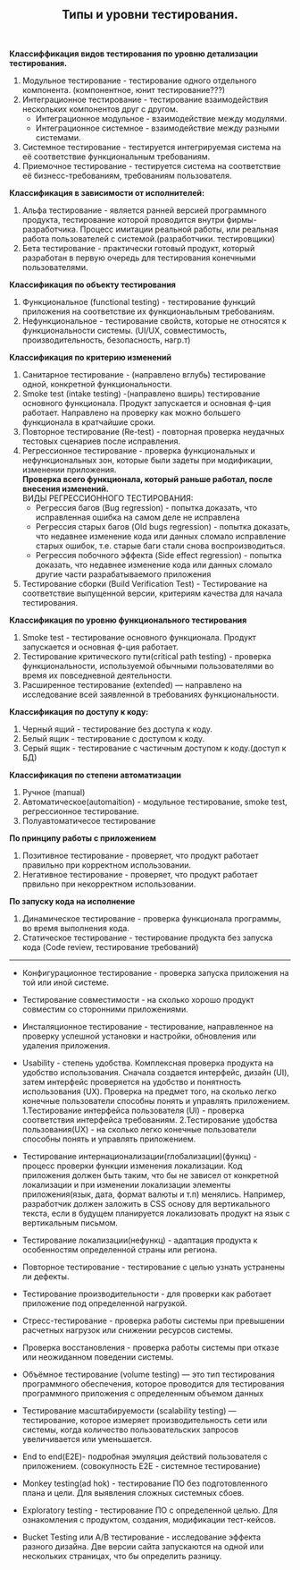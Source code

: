 <div align="center">
<H2>Типы и уровни тестирования.</H2>
</div>
<br>

**Классиффикация видов тестирования по уровню детализации тестирования.**  
1. Модульное тестирование - тестирование одного отдельного компонента.
(компонентное, юнит тестирование???)
2. Интеграционное тестирование - тестирование взаимодействия нескольких компонентов друг с другом.
    - Интеграционное модульное - взаимодействие между модулями.
    - Интеграционное системное - взаимодействие между разными системами.
3. Системное тестирование - тестируется интегрируемая система на её соответствие функциональным требованиям.
4. Приемочное тестирование - тестируется система на соответствие её бизнесс-требованиям, требованиям пользователя.
 
**Классификация в зависимости от исполнителей:**  
 1. Альфа тестирование - является ранней версией программного продукта, тестирование которой проводится внутри фирмы-разработчика. Процесс имитации реальной работы, или реальная работа пользователей с системой.(разработчики. тестировщики)  
 2. Бета тестирование - практически готовый продукт, который разработан в первую очередь для тестирования конечными пользователями.  

 **Классификация по объекту тестирования**  
 1. Функциональное (functional testing) - тестирование функций приложения на соответствие их функционаьльным требованиям.
 2. Нефункциональное - тестирование свойств, которые не относятся к функциональности системы. (UI/UX, совместимость, производительность, безопасность, нагр.т)

**Классификация по критерию изменений**  
1. Санитарное тестирование - (направлено вглубь) тестирование одной, конкретной функциональности. 
2. Smoke test (intake testing) -(направлено вширь) тестирование основного функционала. Продукт запускается и основная ф-ция работает. Направлено на проверку как можно большего функционала в кратчайшие сроки.
3. Повторное тестирование (Re-test) - повторная проверка неудачных тестовых сценариев после исправления.
4. Регрессионное тестирование - проверка функциональных и нефункциональных зон, которые были задеты при модификации, изменении приложения.  
**Проверка всего функционала, который раньше работал, после внесения изменений.**  
  ВИДЫ РЕГРЕССИОННОГО ТЕСТИРОВАНИЯ:  
      - Регрессия багов (Bug regression) - попытка доказать, что исправленная ошибка на самом деле не исправлена
      - Регрессия старых багов (Old bugs regression) - попытка доказать, что недавнее изменение кода или данных сломало исправление старых ошибок, т.е. старые баги стали снова воспроизводиться.
      - Регрессия побочного эффекта (Side effect regression) - попытка доказать, что недавнее изменение кода или данных сломало другие части разрабатываемого приложения
5. Тестирование сборки (Build Verification Test) - Тестирование  на соответствие выпущенной версии, критериям качества для начала тестирования.

**Классификация по уровню функционального тестирования**
1. Smoke test - тестирование основного функционала. Продукт запускается и основная ф-ция работает.
2. Тестирование критического пути(critical path testing) - проверка функциональности, используемой обычными пользователями во время их повседневной деятельности.
3. Расширенное тестирование (extended) — направлено на исследование всей заявленной в требованиях функциональности.

**Классификация по доступу к коду:**  
1. Черный ящий - тестирование без доступа к коду.
2.  Белый ящик - тестирование с доступом к коду.
3.  Серый ящик - тестирование с частичным доступом к коду.(доступ к БД)

**Классификация по степени автоматизации**  
1. Ручное (manual)
2. Автоматическое(automaition) - модульное тестирование, smoke test, регрессионное тестирование.
3. Полуавтоматичесое тестирование

**По принципу работы с приложением**
1. Позитивное тестирование - проверяет, что продукт работает правильно при корректном использовании.
2. Негативное тестирование - проверяет, что продукт работает првильно при некорректном использовании.

**По запуску кода на исполнение**  
1. Динамическое тестирование - проверка функционала программы, во время выполнения кода.
2. Статическое тестирование - тестирование продукта без запуска кода (Code review, тестирование требований)
---
 - Конфигурационное тестирование -  проверка запуска приложения на той или иной системе.
 - Тестирование совместимости - на сколько хорошо продукт совместим со сторонними приложениями.
 - Инсталяционное тестирование - тестирование, направленное на проверку успешной установки и настройки, обновления или удаления приложения.
   
 - Usability - степень удобства. Комплексная проверка продукта на удобство использования. Сначала создается интерфейс, дизайн (UI), затем интерфейс проверяется на удобство и понятность использования (UX). Проверка на предмет того, на сколько легко конечные пользователи способны понять и управлять приложением.
  1.Тестирование интерфейса пользователя (UI) - проверка соответствия интерфейса требованиям.
  2.Тестирование удобства пользования(UX) - на сколько легко конечные пользователи способны понять и управлять приложением.
 
 - Тестирование интернационализации(глобализации)(функц) - процесс проверки функции изменения локализации. Код приложения должен быть таким, что бы не зависел от конкретной локализации и при изменении локализации элементы приложения(язык, дата, формат валюты и т.п) менялись.  Например, разработчик должен заложить в CSS основу для вертикального текста, если в будущем планируется локализовать продукт на язык с вертикальным письмом.
 - Тестирование локализации(нефункц) - адаптация продукта к особенностям определенной страны или региона.

- Повторное тестирование - тестирование с целью узнать устранены ли дефекты.
- Тестирование производительности - для проверки как работает приложение под определенной нагрузкой.
- Стресс-тестирование - проверка работы системы при превышении расчетных нагрузок или снижении ресурсов системы.
- Проверка восстановления - проверка работы системы при отказе или неожиданном поведении системы.
- Объёмное тестирование (volume testing) — это тип тестирования программного обеспечения, которое проводится для тестирования программного приложения с определенным объемом данных
- Тестирование масштабируемости (scalability testing) — тестирование, которое измеряет производительность сети или системы, когда количество пользовательских запросов увеличивается или уменьшается.

- End to end(E2E)- подробная эмуляция действий пользователя с приложением. (совокупность E2E - системное тестирование)
- Monkey testing(ad hok) - тестирование ПО без подготовленного плана и цели. Для выявления сложных системных сбоев.
- Exploratory testing - тестирование ПО с определенной целью. Для ознакомления с продуктом, создания, модификации тест-кейсов.
- Bucket Testing или A/B тестирование - исследование эффекта разного дизайна. Две версии сайта запускаются на одной или нескольких страницах, что бы определить разницу.


